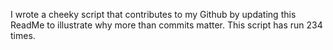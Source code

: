 I wrote a cheeky script that contributes to my Github by updating this ReadMe to illustrate why more than commits matter. This script has run 234 times.